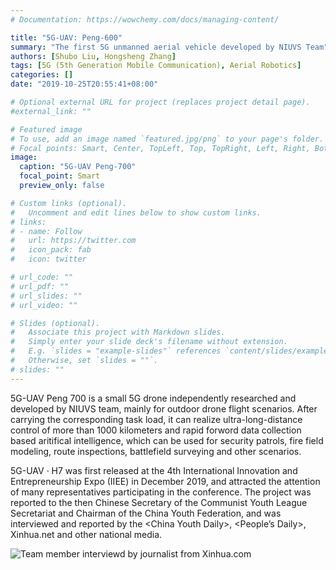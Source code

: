 ```yaml
---
# Documentation: https://wowchemy.com/docs/managing-content/

title: "5G-UAV: Peng-600"
summary: "The first 5G unmanned aerial vehicle developed by NIUVS Team"
authors: [Shubo Liu, Hongsheng Zhang]
tags: [5G (5th Generation Mobile Communication), Aerial Robotics]
categories: []
date: "2019-10-25T20:55:41+08:00"

# Optional external URL for project (replaces project detail page).
#external_link: ""

# Featured image
# To use, add an image named `featured.jpg/png` to your page's folder.
# Focal points: Smart, Center, TopLeft, Top, TopRight, Left, Right, BottomLeft, Bottom, BottomRight.
image:
  caption: "5G-UAV Peng-700"
  focal_point: Smart
  preview_only: false

# Custom links (optional).
#   Uncomment and edit lines below to show custom links.
# links:
# - name: Follow
#   url: https://twitter.com
#   icon_pack: fab
#   icon: twitter

# url_code: ""
# url_pdf: ""
# url_slides: ""
# url_video: ""

# Slides (optional).
#   Associate this project with Markdown slides.
#   Simply enter your slide deck's filename without extension.
#   E.g. `slides = "example-slides"` references `content/slides/example-slides.md`.
#   Otherwise, set `slides = ""`.
# slides: ""
---
```


5G-UAV Peng 700 is a small 5G drone independently researched and developed by NIUVS team, mainly for outdoor drone flight scenarios. After carrying the corresponding task load, it can realize ultra-long-distance control of more than 1000 kilometers and rapid forword data collection based aritifical intelligence, which can be used for security patrols, fire field modeling, route inspections, battlefield surveying and other scenarios.

5G-UAV · H7 was first released at the 4th International Innovation and Entrepreneurship Expo (IIEE) in December 2019, and attracted the attention of many representatives participating in the conference. The project was reported to the then Chinese Secretary of the Communist Youth League Secretariat and Chairman of the China Youth Federation, and was interviewed and reported by the &lt;China Youth Daily&gt;, &lt;People’s Daily&gt;, Xinhua.net and other national media.

![Team member interviewd by journalist from Xinhua.com](https://raw.githubusercontent.com/ShuboLiu/ShuboLiu-AcademicBio/master/content/project/Peng/IIEE-Xinhua.jpg)
